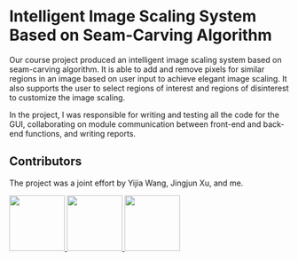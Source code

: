 # Intelligent Image Scaling System Based on Seam-Carving Algorithm

Our course project produced an intelligent image scaling system based on seam-carving algorithm. It is able to add and remove pixels for similar regions in an image based on user input to achieve elegant image scaling. It also supports the user to select regions of interest and regions of disinterest to customize the image scaling.

In the project, I was responsible for writing and testing all the code for the GUI, collaborating on module communication between front-end and back-end functions, and writing reports.

## Contributors
The project was a joint effort by Yijia Wang, Jingjun Xu, and me.

<a href="https://github.com/Wendy-Ying">
  <img src="https://avatars.githubusercontent.com/u/143325815?v=4" width="100" />
</a>

<a href="https://github.com/JingjunXu">
  <img src="https://avatars.githubusercontent.com/u/124910172?v=4"  width="100"/>
</a>

<a href="https://github.com/Jia-shao">
  <img src="https://avatars.githubusercontent.com/u/150415672?v=4"  width="100"/>
</a>
